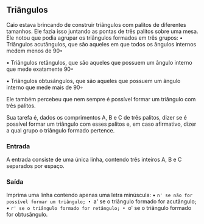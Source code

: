 ## Triângulos
Caio estava brincando de construir triângulos com palitos de diferentes tamanhos. Ele fazia isso juntando as
pontas de três palitos sobre uma mesa. Ele notou que podia agrupar os triângulos formados em três grupos:
• Triângulos acutângulos, que são aqueles em que todos os ângulos internos medem menos de 90◦

• Triângulos retângulos, que são aqueles que possuem um ângulo interno que mede exatamente 90◦

• Triângulos obtusângulos, que são aqueles que possuem um ângulo interno que mede mais de 90◦

Ele também percebeu que nem sempre é possível formar um triângulo com três palitos.

Sua tarefa é, dados os comprimentos A, B e C de três palitos, dizer se é possível formar um triângulo com esses
palitos e, em caso afirmativo, dizer a qual grupo o triângulo formado pertence.

### Entrada
A entrada consiste de uma única linha, contendo três inteiros A, B e C separados por espaço.

### Saída
Imprima uma linha contendo apenas uma letra minúscula:
• `n' se não for possível formar um triângulo;
• `a' se o triângulo formado for acutângulo;
• `r' se o triângulo formado for retângulo;
• `o' se o triângulo formado for obtusângulo.
